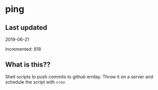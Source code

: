 # ping

## Last updated
2019-06-21

Incremented: 818

## What is this??
Shell scripts to push commits to github errday. Throw it on a server and schedule the script with `cron`
